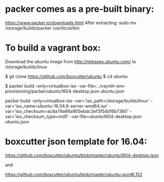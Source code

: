 # packer comes as a pre-built binary:
https://www.packer.io/downloads.html
After extracting:
sudo mv /storage/builds/packer /usr/local/bin

# To build a vagrant box:
Download the ubuntu image from http://releases.ubuntu.com/
to /storage/builds/linux

$ git clone https://github.com/boxcutter/ubuntu
$ cd ubuntu

$ packer build -only=virtualbox-iso -var-file=../vsynth-env-provisioning/packer/ubuntu1604-desktop.json ubuntu.json

packer build -only=virtualbox-iso -var='iso_path=/storage/builds/linux' -var='iso_name=ubuntu-16.04.6-server-amd64.iso' -var='iso_checksum=ac8a79a86a905ebdc3ef3f5dd16b7360' -var='iso_checksum_type=md5' -var-file=ubuntu1604-desktop.json ubuntu.json


# boxcutter json template for 16.04:
https://github.com/boxcutter/ubuntu/blob/master/ubuntu1604-desktop.json

and

https://github.com/boxcutter/ubuntu/blob/master/ubuntu.json#L152
